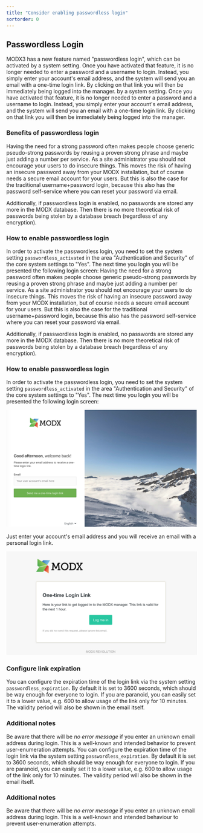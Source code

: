 ```yaml
---
title: "Consider enabling passwordless login"
sortorder: 0
---
```


## Passwordless Login

MODX3 has a new feature named "passwordless login", which can be activated by a system setting. Once you have activated that feature, it is no longer needed to enter a password and a username to login. Instead, you simply enter your account's email address, and the system will send you an email with a one-time login link. By clicking on that link you will then be immediately being logged into the manager.
by a system setting. Once you have activated that feature, it is no longer
needed to enter a password and a username to login. Instead, you simply
enter your account's email address, and the system will send you an email
with a one-time login link. By clicking on that link you will then be
immediately being logged into the manager. 

### Benefits of passwordless login

Having the need for a strong password often makes people choose generic pseudo-strong passwords by reusing a proven strong phrase and maybe just adding a number per service. As a site administrator you should not encourage your users to do insecure things. This moves the risk of having an insecure password away from your MODX installation, but of course needs a secure email account for your users. But this is also the case for the traditional username+password login, because this also has the password self-service where you can reset your password via email. 

Additionally, if passwordless login is enabled, no passwords are stored any more in the MODX database. Then there is no more theoretical risk of passwords being stolen by a database breach (regardless of any encryption).

### How to enable passwordless login

In order to activate the passwordless login, you need to set the system setting `passwordless_activated` in the area "Authentication and Security" of the core system settings to "Yes". The next time you login you will be presented the following login screen:
Having the need for a strong password often makes people choose generic
pseudo-strong passwords by reusing a proven strong phrase and maybe just
adding a number per service. As a site administrator you should not
encourage your users to do insecure things. This moves the risk of having
an insecure password away from your MODX installation, but of course
needs a secure email account for your users. But this is also the case
for the traditional username+password login, because this also has the
password self-service where you can reset your password via email.

Additionally, if passwordless login is enabled, no passwords are stored any
more in the MODX database. Then there is no more theoretical risk of
passwords being stolen by a database breach (regardless of any encryption).

### How to enable passwordless login
In order to activate the passwordless login, you need to set the system
setting `passwordless_activated` in the area "Authentication and Security"
of the core system settings to "Yes". The next time you login you will 
be presented the following login screen:
 
![](passwordless-login-screen.png)
 
Just enter your account's email address and you will receive an email with a
personal login link.

![](passwordless-email.png)
 
### Configure link expiration

You can configure the expiration time of the login link via the system setting `passwordless_expiration`. By default it is set to 3600 seconds, which should be way enough for everyone to login. If you are paranoid, you can easily set it to a lower value, e.g. 600 to allow usage of the link only for 10 minutes. The validity period will also be shown in the email
itself. 

### Additional notes

Be aware that there will be _no error message_ if you enter an unknown email address during login. This is a well-known and intended behavior to prevent user-enumeration attempts.
You can configure the expiration time of the login link via the system
setting `passwordless_expiration`. By default it is set to 3600 seconds,
which should be way enough for everyone to login. If you are paranoid, 
you can easily set it to a lower value, e.g. 600 to allow usage of the link
only for 10 minutes. The validity period will also be shown in the email
itself. 

### Additional notes
Be aware that there will be _no error message_ if you enter an unknown email
address during login. This is a well-known and intended behaviour 
to prevent user-enumeration attempts.
